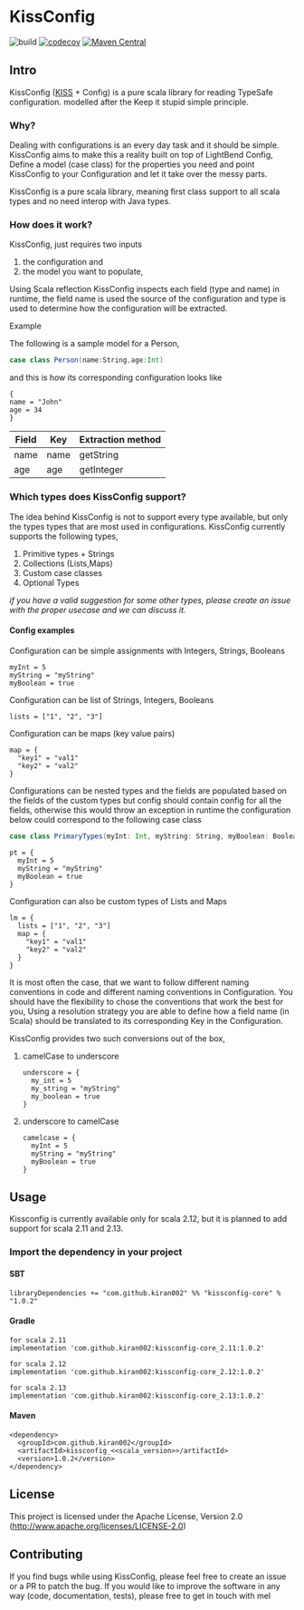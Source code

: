 # KissConfig    
![build](https://github.com/kiran002/kissconfig/workflows/build/badge.svg)
[![codecov](https://codecov.io/gh/kiran002/kissconfig/branch/master/graph/badge.svg)](https://codecov.io/gh/kiran002/kissconfig)
[![Maven Central](https://img.shields.io/maven-central/v/com.github.kiran002/kissconfig-core_2.12.svg?label=Maven%20Central)](https://search.maven.org/search?q=g:%22com.github.kiran002%22%20AND%20a:%22kissconfig-core_2.12%22)

## Intro

KissConfig ([KISS](https://en.wikipedia.org/wiki/KISS_principle) + Config) is a pure scala library for reading TypeSafe configuration. modelled after the Keep it stupid simple principle.

### Why? 

Dealing with configurations is an every day task and it should be simple. KissConfig aims to make this a reality built on top of LightBend Config, Define a model (case class) for the properties you need and point KissConfig to your Configuration and let it take over the messy parts. 

KissConfig is a pure scala library, meaning first class support to all scala types and no need interop with Java types.



### How does it work?

KissConfig, just requires two inputs 

  1. the configuration and 
  2. the model you want to populate,
  
Using Scala reflection KissConfig inspects each field (type and name) in runtime, the field name is used the source of the configuration and type is used to determine how the configuration will be extracted.

Example

The following is a sample model for a Person,

```scala
case class Person(name:String,age:Int)
```
and this is how its corresponding configuration looks like
```hocon
{
name = "John"
age = 34
}
```

Field | Key | Extraction method
------|------|-------------------
name | name | getString
age | age | getInteger


### Which types does KissConfig support? 

The idea behind KissConfig is not to support every type available, but only the types types that are most used in configurations. KissConfig currently supports the following types,

 1. Primitive types + Strings
 2. Collections (Lists,Maps)
 3. Custom case classes
 4. Optional Types

_if you have a valid suggestion for some other types, please create an issue with the proper usecase and we can discuss it._

#### Config examples


Configuration can be simple assignments with Integers, Strings, Booleans

```hocon
myInt = 5
myString = "myString"
myBoolean = true
```

Configuration can be list of Strings, Integers, Booleans

   ```hocon
   lists = ["1", "2", "3"]
   ```

Configuration can be maps (key value pairs)

```hocon
map = {
  "key1" = "val1"
  "key2" = "val2"
}
```

Configurations can be nested types and the fields are populated based on the fields of the custom types
but config should contain config for all the fields, otherwise this would throw an exception in runtime
the configuration below could correspond to the following case class
```scala
case class PrimaryTypes(myInt: Int, myString: String, myBoolean: Boolean)
```
```hocon
pt = {
  myInt = 5
  myString = "myString"
  myBoolean = true
}
```


Configuration can also be custom types of Lists and Maps
```hocon
lm = {
  lists = ["1", "2", "3"]
  map = {
    "key1" = "val1"
    "key2" = "val2"
  }
}
```
It is most often the case, that we want to follow different naming conventions in code and different naming conventions in Configuration. You should have the flexibility to chose the conventions that work the best for you, Using a resolution strategy you are able to define how a field name (in Scala) should be translated to its corresponding Key in the Configuration.

KissConfig provides two such conversions out of the box,

  1. camelCase to underscore 
      ```hocon
      underscore = {
        my_int = 5
        my_string = "myString"
        my_boolean = true
      }
      ```
    
  2. underscore to camelCase
        ```hocon
        camelcase = {
          myInt = 5
          myString = "myString"
          myBoolean = true
        }
        ```
## Usage

Kissconfig is currently available only for scala 2.12, but it is planned to add support for scala 2.11 and 2.13. 

### Import the dependency in your project

#### SBT
```
libraryDependencies += "com.github.kiran002" %% "kissconfig-core" % "1.0.2"
```

#### Gradle

```
for scala 2.11
implementation 'com.github.kiran002:kissconfig-core_2.11:1.0.2'

for scala 2.12
implementation 'com.github.kiran002:kissconfig-core_2.12:1.0.2'

for scala 2.13
implementation 'com.github.kiran002:kissconfig-core_2.13:1.0.2'
```

#### Maven

```
<dependency>
  <groupId>com.github.kiran002</groupId>
  <artifactId>kissconfig_<<scala_version>>/artifactId>
  <version>1.0.2</version>
</dependency>
```
## License

This project is licensed under the Apache License, Version 2.0 (http://www.apache.org/licenses/LICENSE-2.0)

## Contributing

If you find bugs while using KissConfig, please feel free to create an issue or a PR to patch the bug. If you would like to improve the software in any way (code, documentation, tests), please free to get in touch with mel


